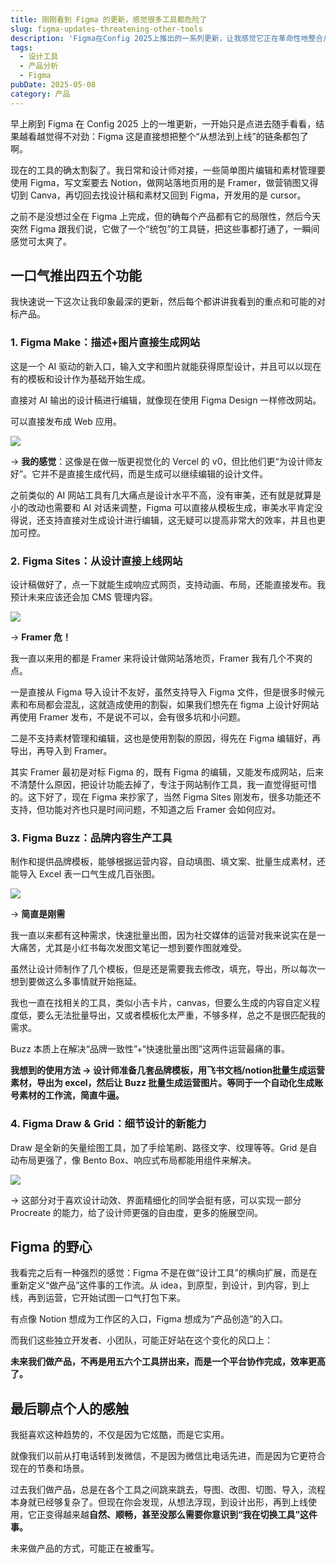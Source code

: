 ```yaml
---
title: 刚刚看到 Figma 的更新，感觉很多工具都危险了
slug: figma-updates-threatening-other-tools
description: 'Figma在Config 2025上推出的一系列更新，让我感觉它正在革命性地整合从创意到上线的全流程，这可能对Framer、Canva等工具构成威胁'
tags:
  - 设计工具
  - 产品分析
  - Figma
pubDate: 2025-05-08
category: 产品
---
```


早上刷到 Figma 在 Config 2025 上的一堆更新，一开始只是点进去随手看看，结果越看越觉得不对劲：Figma 这是直接想把整个“从想法到上线”的链条都包了啊。

现在的工具的确太割裂了。我日常和设计师对接，一些简单图片编辑和素材管理要使用 Figma，写文案要去 Notion，做网站落地页用的是 Framer，做营销图又得切到 Canva，再切回去找设计稿和素材又回到 Figma，开发用的是 cursor。

之前不是没想过全在 Figma 上完成，但的确每个产品都有它的局限性，然后今天突然 Figma 跟我们说，它做了一个“统包”的工具链，把这些事都打通了，一瞬间感觉可太爽了。

## 一口气推出四五个功能

我快速说一下这次让我印象最深的更新，然后每个都讲讲我看到的重点和可能的对标产品。

### 1. Figma Make：描述+图片直接生成网站

这是一个 AI 驱动的新入口，输入文字和图片就能获得原型设计，并且可以以现在有的模板和设计作为基础开始生成。

直接对 AI 输出的设计稿进行编辑，就像现在使用 Figma Design 一样修改网站。

可以直接发布成 Web 应用。

![](https://image.xcanoe.top/blog/1746669398.png)

→ **我的感觉**：这像是在做一版更视觉化的 Vercel 的 v0，但比他们更“为设计师友好”。它并不是直接生成代码，而是生成可以继续编辑的设计文件。

之前类似的 AI 网站工具有几大痛点是设计水平不高，没有审美，还有就是就算是小的改动也需要和 AI 对话来调整，Figma 可以直接从模板生成，审美水平肯定没得说，还支持直接对生成设计进行编辑，这无疑可以提高非常大的效率，并且也更加可控。

### 2. Figma Sites：从设计直接上线网站

设计稿做好了，点一下就能生成响应式网页，支持动画、布局，还能直接发布。我预计未来应该还会加 CMS 管理内容。

![](https://image.xcanoe.top/blog/1746669260.png)

→ **Framer 危！**

我一直以来用的都是 Framer 来将设计做网站落地页，Framer 我有几个不爽的点。

一是直接从 Figma 导入设计不友好，虽然支持导入 Figma 文件，但是很多时候元素和布局都会混乱，这就造成使用的割裂，如果我们想先在 figma 上设计好网站再使用 Framer 发布，不是说不可以，会有很多坑和小问题。

二是不支持素材管理和编辑，这也是使用割裂的原因，得先在 Figma 编辑好，再导出，再导入到 Framer。

其实 Framer 最初是对标 Figma 的，既有 Figma 的编辑，又能发布成网站，后来不清楚什么原因，把设计功能去掉了，专注于网站制作工具，我一直觉得挺可惜的。这下好了，现在 Figma 来抄家了，当然 Figma Sites 刚发布，很多功能还不支持，但功能对齐也只是时间问题，不知道之后 Framer 会如何应对。

### 3. Figma Buzz：品牌内容生产工具

制作和提供品牌模板，能够根据运营内容，自动填图、填文案、批量生成素材，还能导入 Excel 表一口气生成几百张图。

![](https://image.xcanoe.top/blog/1746669332.png)

→ **简直是刚需**

我一直以来都有这种需求，快速批量出图，因为社交媒体的运营对我来说实在是一大痛苦，尤其是小红书每次发图文笔记一想到要作图就难受。

虽然让设计师制作了几个模板，但是还是需要我去修改，填充，导出，所以每次一想到要做这么多事情就开始拖延。

我也一直在找相关的工具，类似小吉卡片，canvas，但要么生成的内容自定义程度低，要么无法批量导出，又或者模板化太严重，不够多样，总之不是很匹配我的需求。

Buzz 本质上在解决“品牌一致性”+“快速批量出图”这两件运营最痛的事。

**我想到的使用方法 → 设计师准备几套品牌模板，用飞书文档/notion批量生成运营素材，导出为 excel，然后让 Buzz 批量生成运营图片。等同于一个自动化生成账号素材的工作流，简直牛逼。**

### 4. Figma Draw & Grid：细节设计的新能力

Draw 是全新的矢量绘图工具，加了手绘笔刷、路径文字、纹理等等。Grid 是自动布局更强了，像 Bento Box、响应式布局都能用组件来解决。

![](https://image.xcanoe.top/blog/1746669367.png)

→ 这部分对于喜欢设计动效、界面精细化的同学会挺有感，可以实现一部分 Procreate 的能力，给了设计师更强的自由度，更多的施展空间。

## Figma 的野心

我看完之后有一种强烈的感觉：Figma 不是在做“设计工具”的横向扩展，而是在重新定义“做产品”这件事的工作流。从 idea，到原型，到设计，到内容，到上线，再到运营，它开始试图一口气打包下来。

有点像 Notion 想成为工作区的入口，Figma 想成为“产品创造”的入口。

而我们这些独立开发者、小团队，可能正好站在这个变化的风口上：

**未来我们做产品，不再是用五六个工具拼出来，而是一个平台协作完成，效率更高了。**

## 最后聊点个人的感触

我挺喜欢这种趋势的，不仅是因为它炫酷，而是它实用。

就像我们以前从打电话转到发微信，不是因为微信比电话先进，而是因为它更符合现在的节奏和场景。

过去我们做产品，总是在各个工具之间跳来跳去，导图、改图、切图、导入，流程本身就已经够复杂了。但现在你会发现，从想法浮现，到设计出形，再到上线使用，它正变得越来越**自然、顺畅，甚至没那么需要你意识到“我在切换工具”这件事。**

未来做产品的方式，可能正在被重写。
